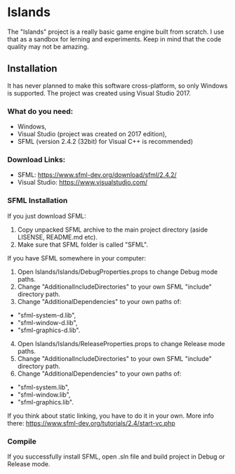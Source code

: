 # Islands

The "Islands" project is a really basic game engine built from scratch. I use that as a sandbox for lerning and experiments. Keep in mind that the code quality may not be amazing.

## Installation

It has never planned to make this software cross-platform, so only Windows is supported.
The project was created using Visual Studio 2017.

### What do you need:
- Windows,
- Visual Studio (project was created on 2017 edition),
- SFML (version 2.4.2 (32bit) for Visual C++ is recommended)

### Download Links:
- SFML: https://www.sfml-dev.org/download/sfml/2.4.2/
- Visual Studio: https://www.visualstudio.com/

### SFML Installation
If you just download SFML:
1. Copy unpacked SFML archive to the main project directory (aside LISENSE, README.md etc).
2. Make sure that SFML folder is called "SFML".

If you have SFML somewhere in your computer:
1. Open Islands/Islands/DebugProperties.props to change Debug mode paths.
2. Change "AdditionalIncludeDirectories" to your own SFML "include" directory path.
3. Change "AdditionalDependencies" to your own paths of:
- "sfml-system-d.lib", 
- "sfml-window-d.lib",
- "sfml-graphics-d.lib".

4. Open Islands/Islands/ReleaseProperties.props to change Release mode paths.
5. Change "AdditionalIncludeDirectories" to your own SFML "include" directory path.
6. Change "AdditionalDependencies" to your own paths of:
- "sfml-system.lib", 
- "sfml-window.lib",
- "sfml-graphics.lib".

If you think about static linking, you have to do it in your own. More info there: https://www.sfml-dev.org/tutorials/2.4/start-vc.php 

### Compile
If you successfully install SFML, open .sln file and build project in Debug or Release mode.


